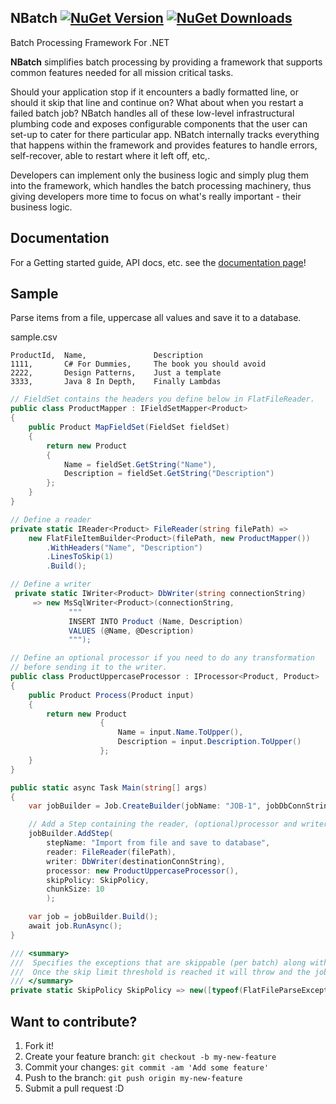 ## NBatch [![NuGet Version](http://img.shields.io/nuget/v/NBatch.svg?style=flat)](https://www.nuget.org/packages/NBatch/) [![NuGet Downloads](http://img.shields.io/nuget/dt/NBatch.svg?style=flat)](https://www.nuget.org/packages/NBatch/)

	

Batch Processing Framework For .NET

__NBatch__ simplifies batch processing by providing a framework that supports common features needed for all mission critical tasks.  

Should your application stop if it encounters a badly formatted line, or should it skip that line and continue on? What about when you restart a failed batch job? NBatch handles
all of these low-level infrastructural plumbing code and exposes configurable components that the user can set-up to cater for there particular app.
NBatch internally tracks everything that happens within the framework and provides features to handle errors, self-recover, able to restart where it left off, etc,.

Developers can implement only the business logic and simply plug them into the framework, which handles the batch processing machinery, thus giving developers more time to focus on what's really important - their business logic.


## Documentation

For a Getting started guide, API docs, etc. see the [documentation page](/doc/gettingStarted/readme.md)!

## Sample
Parse items from a file, uppercase all values and save it to a database.

sample.csv
```
ProductId,	Name,				Description
1111,		C# For Dummies,		The book you should avoid
2222,		Design Patterns,	Just a template
3333,		Java 8 In Depth,	Finally Lambdas
```

```C#
// FieldSet contains the headers you define below in FlatFileReader.
public class ProductMapper : IFieldSetMapper<Product>
{
    public Product MapFieldSet(FieldSet fieldSet)
    {
        return new Product
        {
            Name = fieldSet.GetString("Name"),
            Description = fieldSet.GetString("Description")
        };
    }
}
```

```C#
// Define a reader
private static IReader<Product> FileReader(string filePath) =>
    new FlatFileItemBuilder<Product>(filePath, new ProductMapper())
        .WithHeaders("Name", "Description")
        .LinesToSkip(1)
        .Build();

```
```C#
// Define a writer
 private static IWriter<Product> DbWriter(string connectionString) 
     => new MsSqlWriter<Product>(connectionString,
             """
             INSERT INTO Product (Name, Description)
             VALUES (@Name, @Description)
             """);
```

```C#
// Define an optional processor if you need to do any transformation
// before sending it to the writer.
public class ProductUppercaseProcessor : IProcessor<Product, Product>
{
    public Product Process(Product input)
    {
        return new Product
			        {
			            Name = input.Name.ToUpper(),
			            Description = input.Description.ToUpper()
			        };
    }
}
```

```C#
public static async Task Main(string[] args)
{
    var jobBuilder = Job.CreateBuilder(jobName: "JOB-1", jobDbConnString);

    // Add a Step containing the reader, (optional)processor and writer.
    jobBuilder.AddStep(
        stepName: "Import from file and save to database",
        reader: FileReader(filePath),
        writer: DbWriter(destinationConnString),
        processor: new ProductUppercaseProcessor(),
        skipPolicy: SkipPolicy,
        chunkSize: 10
        );

    var job = jobBuilder.Build();
    await job.RunAsync();
}

/// <summary>
///  Specifies the exceptions that are skippable (per batch) along with the skip limit.
///  Once the skip limit threshold is reached it will throw and the job will stop.
/// </summary>
private static SkipPolicy SkipPolicy => new([typeof(FlatFileParseException)], skipLimit: 3);
```

## Want to contribute?

1. Fork it!
2. Create your feature branch: `git checkout -b my-new-feature`
3. Commit your changes: `git commit -am 'Add some feature'`
4. Push to the branch: `git push origin my-new-feature`
5. Submit a pull request :D
